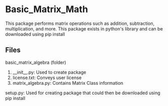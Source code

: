 # Basic_Matrix_Math
This package performs matrix operations such as addition, subtraction, multiplication, and more. This package exists in python's library
and can be downloaded using pip install

## Files
basic_matrix_algebra (folder)
<ol>
<li> __init__.py: Used to create package</li>
<li> license.txt: Conveys user license</li>
<li> matrix_algebra.py: Contains Matrix Class information</li>
</ol>

setup.py: Used for creating package that could then be downloaded using pip install
